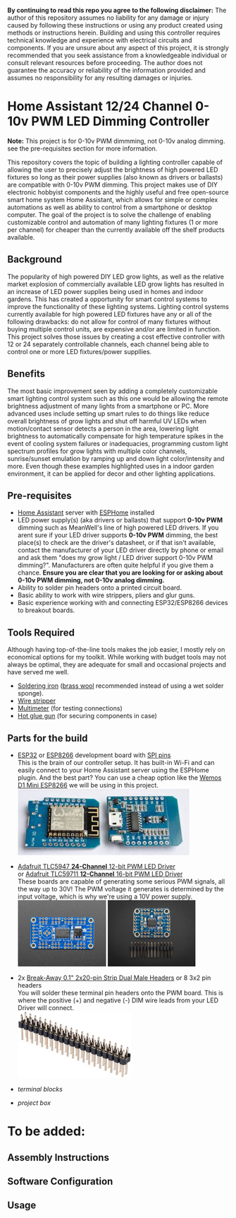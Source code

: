 **By continuing to read this repo you agree to the following disclaimer:** The author of this repository assumes no liability for any damage or injury caused by following these instructions or using any product created using methods or instructions herein. Building and using this controller requires technical knowledge and experience with electrical circuits and components. If you are unsure about any aspect of this project, it is strongly recommended that you seek assistance from a knowledgeable individual or consult relevant resources before proceeding. The author does not guarantee the accuracy or reliability of the information provided and assumes no responsibility for any resulting damages or injuries.

# Home Assistant 12/24 Channel 0-10v PWM LED Dimming Controller

**Note:** This project is for 0-10v PWM dimmming, not 0-10v analog dimming. see the pre-requisites section for more information.

This repository covers the topic of building a lighting controller capable of allowing the user to precisely adjust the brightness of high powered LED fixtures so long as their power supplies (also known as drivers or ballasts) are compatible with 0-10v PWM dimming.  This project makes use of DIY electronic hobbyist components and the highly useful and free open-source smart home system Home Assistant, which allows for simple or complex automations as well as ability to control from a smartphone or desktop computer.  The goal of the project is to solve the challenge of enabling customizable control and automation of many lighting fixtures (1 or more per channel) for cheaper than the currently available off the shelf products available.

## Background
The popularity of high powered DIY LED grow lights, as well as the relative market explosion of commercially available LED grow lights has resulted in an increase of LED power supplies being used in homes and indoor gardens.  This has created a opportunity for smart control systems to improve the functionality of these lighting systems. Lighting control systems currently available for high powered LED fixtures have any or all of the following drawbacks: do not allow for control of many fixtures without buying multiple control units, are expensive and/or are limited in function.  This project solves those issues by creating a cost effective controller with 12 or 24 separately controllable channels, each channel being able to control one or more LED fixtures/power suppllies.  

## Benefits
The most basic improvement seen by adding a completely customizable smart lighting control system such as this one would be allowing the remote brightness adjustment of many lights from a smartphone or PC.  More advanced uses include setting up smart rules to do things like reduce overall brightness of grow lights and shut off harmful UV LEDs when motion/contact sensor detects a person in the area, lowering light brightness to automatically compensate for high temperature spikes in the event of cooling system failures or inadequacies,  programming custom light spectrum profiles for grow lights with multiple color channels, sunrise/sunset emulation by ramping up and down light color/intensity and more.  Even though these examples highlighted uses in a indoor garden environment, it can be applied for decor and other lighting applications.

## Pre-requisites
- [Home Assistant](https://www.home-assistant.io/) server with [ESPHome](https://esphome.io/) installed
- LED power supply(s) (aka drivers or ballasts) that support **0-10v PWM** dimming such as MeanWell's line of high powered LED drivers.  If you arent sure if your LED driver supports **0-10v PWM** dimming, the best place(s) to check are the driver's datasheet, or if that isn't available, contact the manufacturer of your LED driver directly by phone or email and ask them "does my grow light / LED driver support 0-10v PWM dimming?".  Manufacturers are often quite helpful if you give them a chance.   **Ensure you are clear that you are looking for or asking about 0-10v PWM dimming, not 0-10v analog dimming.**  
- Ability to solder pin headers onto a printed circuit board.  
- Basic ability to work with wire strippers, pliers and glur guns.  
- Basic experience working with and connecting ESP32/ESP8266 devices to breakout boards.  

## Tools Required
Although having top-of-the-line tools makes the job easier, I mostly rely on economical options for my toolkit. While working with budget tools may not always be optimal, they are adequate for small and occasional projects and have served me well.  
- [Soldering iron](https://www.amazon.ca/s?k=Soldering+iron) ([brass wool](https://www.amazon.ca/s?k=brass+wool+soldering) recommended instead of using a wet solder sponge).  
- [Wire stripper](https://www.amazon.ca/s?k=wire+stripper)  
- [Multimeter](https://www.amazon.ca/s?k=Multimeter&rh=n%3A3006902011%2Cp_36%3A12035760011&dc&ds=v1%3AVJ07OZbfZbPTVCeOY0%2FOTVw2%2FDdTF6NoXoZ9MvBP20c&qid=1675112740&rnid=12035759011&ref=sr_nr_p_36_1) (for testing connections)  
- [Hot glue gun](https://www.amazon.ca/s?k=Hot+glue+gun) (for securing components in case)  

## Parts for the build
- [ESP32](https://www.google.com/search?q=ESP32+development+boards) or [ESP8266](https://www.google.com/search?q=ESP8266+development+boards) development board with [SPI pins](https://www.google.com/search?q=spi+pins)    
This is the brain of our controller setup. It has built-in Wi-Fi and can easily connect to your Home Assistant server using the ESPHome plugin. And the best part? You can use a cheap option like the [Wemos D1 Mini ESP8266](https://www.google.com/search?q=wemos+mini+d1) we will be using in this project.  
    <img src="/images/esp8266%20wemos%20d1%20mini.jpg" height="150">  

- [Adafruit TLC5947 **24-Channel** 12-bit PWM LED Driver](https://www.adafruit.com/product/1429)  
or [Adafruit TLC59711 **12-Channel** 16-bit PWM LED Driver](https://www.adafruit.com/product/3995)   
These boards are capable of generating some serious PWM signals, all the way up to 30V! The PWM voltage it generates is determined by the input voltage, which is why we're using a 10V power supply.  
    <img src="/images/Adafruit%2024%20channel%20PWM%20LED%20driver.jpg" height="150"> <img src="/images/Adafruit%2012%20channel%20PWM%20LED%20driver.jpg" height="150">  

- 2x [Break-Away 0.1" 2x20-pin Strip Dual Male Headers](https://www.google.com/search?q=Break-Away+0.1%22+2x20-pin+Strip+Dual+Male+Header) or 8 3x2 pin headers  
You will solder these terminal pin headers onto the PWM board. This is where the positive (+) and negative (-) DIM wire leads from your LED Driver will connect.  
    <img src="/images/Break-Away%200.1-inch%202x20-pin%20Strip%20Dual%20Male%20Header.jpg" height="150">  
    
- _terminal blocks_
- _project box_

# To be added:
## Assembly Instructions
## Software Configuration
## Usage
